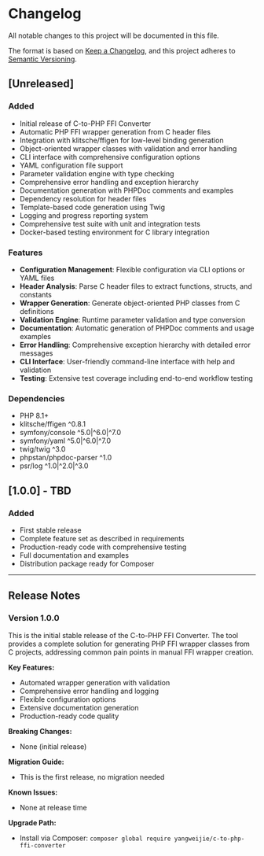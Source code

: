 # Changelog

All notable changes to this project will be documented in this file.

The format is based on [Keep a Changelog](https://keepachangelog.com/en/1.0.0/),
and this project adheres to [Semantic Versioning](https://semver.org/spec/v2.0.0.html).

## [Unreleased]

### Added
- Initial release of C-to-PHP FFI Converter
- Automatic PHP FFI wrapper generation from C header files
- Integration with klitsche/ffigen for low-level binding generation
- Object-oriented wrapper classes with validation and error handling
- CLI interface with comprehensive configuration options
- YAML configuration file support
- Parameter validation engine with type checking
- Comprehensive error handling and exception hierarchy
- Documentation generation with PHPDoc comments and examples
- Dependency resolution for header files
- Template-based code generation using Twig
- Logging and progress reporting system
- Comprehensive test suite with unit and integration tests
- Docker-based testing environment for C library integration

### Features
- **Configuration Management**: Flexible configuration via CLI options or YAML files
- **Header Analysis**: Parse C header files to extract functions, structs, and constants
- **Wrapper Generation**: Generate object-oriented PHP classes from C definitions
- **Validation Engine**: Runtime parameter validation and type conversion
- **Documentation**: Automatic generation of PHPDoc comments and usage examples
- **Error Handling**: Comprehensive exception hierarchy with detailed error messages
- **CLI Interface**: User-friendly command-line interface with help and validation
- **Testing**: Extensive test coverage including end-to-end workflow testing

### Dependencies
- PHP 8.1+
- klitsche/ffigen ^0.8.1
- symfony/console ^5.0|^6.0|^7.0
- symfony/yaml ^5.0|^6.0|^7.0
- twig/twig ^3.0
- phpstan/phpdoc-parser ^1.0
- psr/log ^1.0|^2.0|^3.0

## [1.0.0] - TBD

### Added
- First stable release
- Complete feature set as described in requirements
- Production-ready code with comprehensive testing
- Full documentation and examples
- Distribution package ready for Composer

---

## Release Notes

### Version 1.0.0
This is the initial stable release of the C-to-PHP FFI Converter. The tool provides a complete solution for generating PHP FFI wrapper classes from C projects, addressing common pain points in manual FFI wrapper creation.

**Key Features:**
- Automated wrapper generation with validation
- Comprehensive error handling and logging
- Flexible configuration options
- Extensive documentation generation
- Production-ready code quality

**Breaking Changes:**
- None (initial release)

**Migration Guide:**
- This is the first release, no migration needed

**Known Issues:**
- None at release time

**Upgrade Path:**
- Install via Composer: `composer global require yangweijie/c-to-php-ffi-converter`